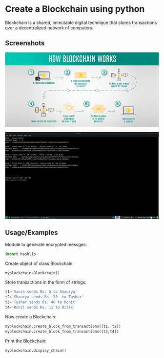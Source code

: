 
# Create a Blockchain using python

Blockchain is a shared, immutable digital technique that stores transactions over a decentralized network of computers.


## Screenshots
![App Screenshot](https://raw.githubusercontent.com/shaurya121/Blockchain-using-Python/main/Screenshots/how-blockchain-work.png)

![App Screenshot](https://raw.githubusercontent.com/shaurya121/Blockchain-using-Python/main/Screenshots/blockchain_screenshot.png)



## Usage/Examples

Module to generate encrypted messges:
```python
import hashlib
```

Create object of class Blockchain:
```python
myblockchain=Blockchain()
```

Store transactions in the form of strings:
```python
t1='Vansh sends Rs. 5 to Shaurya'
t2='Shaurya sends Rs. 20  to Tushar'
t3='Tushar sends Rs. 40 to Rohit'
t4='Rohit sends Rs. 11 to Ritik'
```

Now create a Blockchain:
```python
myblockchain.create_block_from_transactions([t1, t2])
myblockchain.create_block_from_transactions([t3,t4])
```

Print the Blockchain:
```python
myblockchain.display_chain()
```
